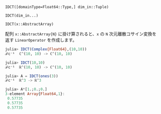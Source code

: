 `IDCT([domainType=Float64::Type,] dim_in::Tuple)`

`IDCT(dim_in...)`

`IDCT(x::AbstractArray)`

配列 `x::AbstractArray{N}` に掛け算されると、`x` の `N` 次元離散コサイン変換を返す `LinearOperator` を作成します。

```julia
julia> IDCT(Complex{Float64},(10,10))
ℱc⁻¹  ℂ^(10, 10) -> ℂ^(10, 10) 

julia> IDCT(10,10)
ℱc⁻¹  ℝ^(10, 10) -> ℂ^(10, 10) 

julia> A = IDCT(ones(3))
ℱc⁻¹  ℝ^3 -> ℝ^3

julia> A*[1.;0.;0.]
3-element Array{Float64,1}:
 0.57735
 0.57735
 0.57735

```
